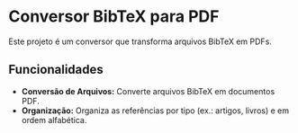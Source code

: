 # Conversor BibTeX para PDF

Este projeto é um conversor que transforma arquivos BibTeX em PDFs. 

## Funcionalidades

- **Conversão de Arquivos:** Converte arquivos BibTeX em documentos PDF.
- **Organização:** Organiza as referências por tipo (ex.: artigos, livros) e em ordem alfabética.
